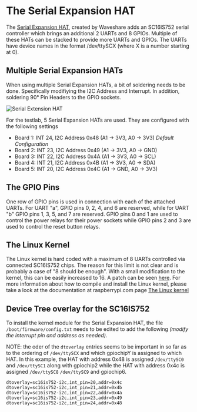 # The Serial Expansion HAT

The [Serial Expansion HAT](https://www.waveshare.com/serial-expansion-hat.htm), created by Waveshare adds an SC16IS752 serial controller which brings an additional 2 UARTs and 8 GPIOs.  Multiple of these HATs can be stacked to provide more UARTs and GPIOs.  The UARTs have device names in the format /dev/ttySCX (where X is a number starting at 0).

## Multiple Serial Expansion HATs

When using multiple Serial Expansion HATs, a bit of soldering needs to be done.  Specifically modifiying the I2C Address and Interrupt. In addition, soldering 90° Pin Headers to the GPIO sockets.

![Serial Extension HAT](https://github.com/user-attachments/assets/d1c62465-310c-4b4b-ad27-f8b3c85a7727)

For the testlab, 5 Serial Expansion HATs are used.  They are configured with the following settings
* Board 1: INT 24, I2C Address 0x48 (A1 -> 3V3, A0 -> 3V3) _Default Configuration_
* Board 2: INT 23, I2C Address 0x49 (A1 -> 3V3, A0 -> GND)
* Board 3: INT 22, I2C Address 0x4A (A1 -> 3V3, A0 -> SCL)
* Board 4: INT 21, I2C Address 0x4B (A1 -> 3V3, A0 -> SDA)
* Board 5: INT 20, I2C Address 0x4C (A1 -> GND, A0 -> 3V3)

## The GPIO Pins

One row of GPIO pins is used in connection with each of the attached UARTs.  For UART "a", GPIO pins 0, 2, 4, and 6 are reserved, while for UART "b" GPIO pins 1, 3, 5, and 7 are reserved.  GPIO pins 0 and 1 are used to control the power relays for their power sockets while GPIO pins 2 and 3 are used to control the reset button relays.

## The Linux Kernel

The Linux kernel is hard coded with a maximum of 8 UARTs controlled via connected SC16IS752 chips.  The reason for this limit is not clear and is probably a case of "8 should be enough".  With a small modification to the kernel, this can be easily increased to 16.  A patch can be seen [here](https://github.com/pmelange/raspi-linux/commit/3ed315a591d3fe72dc2cf187ba897a87ea06bf11).  For more information about how to compile and install the Linux kernel, please take a look at the documentation at raspberrypi.com page [The Linux kernel](https://www.raspberrypi.com/documentation/computers/linux_kernel.html)

## Device Tree overlay for the SC16IS752

To install the kernel module for the Serial Expansion HAT, the file ```/boot/firmware/config.txt``` needs to be edited to add the following _(modify the interrupt pin and address as needed)_.  

NOTE: the oder of the ```dtoverlay``` entries seems to be important in so far as to the ordering of ```/dev/ttySCX``` and which gpiochipY is assigned to which HAT.   In this example, the HAT with address 0x48 is assigned ```/dev/ttySC0``` and ```/dev/ttySC1``` along with gpiochip2 while the HAT with address 0x4c is assigned ```/dev/ttySC8``` ```/dev/ttySC9``` and gpiochip6.

```
dtoverlay=sc16is752-i2c,int_pin=20,addr=0x4c
dtoverlay=sc16is752-i2c,int_pin=21,addr=0x4b
dtoverlay=sc16is752-i2c,int_pin=22,addr=0x4a
dtoverlay=sc16is752-i2c,int_pin=23,addr=0x49
dtoverlay=sc16is752-i2c,int_pin=24,addr=0x48
```
